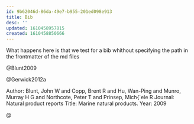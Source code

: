 ```yaml
---
id: 9b62046d-86da-49e7-b955-201ed098e913
title: Bib
desc: ''
updated: 1610458957815
created: 1610458850666
---
```


What happens here is that we test for a bib whithout specifying the path in the frontmatter of the md files


@Blunt2009


@Gerwick2012a


Author: Blunt, John W and Copp, Brent R and Hu, Wan-Ping and Munro, Murray H G and Northcote, Peter T and Prinsep, Mich{\`ele R Journal: Natural product reports Title: Marine natural products. Year: 2009

@